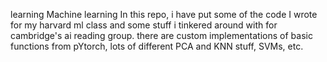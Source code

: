 learning Machine learning
In this repo, i have put some of the code I wrote for my harvard ml class and some stuff i tinkered around with for cambridge's ai reading group. there are custom implementations of basic functions from pYtorch, lots of different PCA and KNN stuff, SVMs, etc. 
